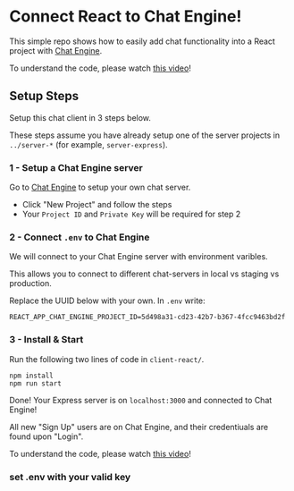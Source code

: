 # Connect React to Chat Engine!

This simple repo shows how to easily add chat functionality into a React project with [Chat Engine](https://chatengine.io).

To understand the code, please watch [this video]()!

## Setup Steps

Setup this chat client in 3 steps below.

These steps assume you have already setup one of the server projects in `../server-*` (for example, `server-express`).

### 1 - Setup a Chat Engine server

Go to [Chat Engine](https://chatengine.io) to setup your own chat server.

- Click "New Project" and follow the steps
- Your `Project ID` and `Private Key` will be required for step 2

### 2 - Connect `.env` to Chat Engine

We will connect to your Chat Engine server with environment varibles.

This allows you to connect to different chat-servers in local vs staging vs production.

Replace the UUID below with your own. In `.env` write:

```
REACT_APP_CHAT_ENGINE_PROJECT_ID=5d498a31-cd23-42b7-b367-4fcc9463bd2f
```

### 3 - Install & Start

Run the following two lines of code in `client-react/`.

```
npm install
npm run start
```

Done! Your Express server is on `localhost:3000` and connected to Chat Engine!

All new "Sign Up" users are on Chat Engine, and their credentiuals are found upon "Login".

To understand the code, please watch [this video]()!




### set .env with your valid key